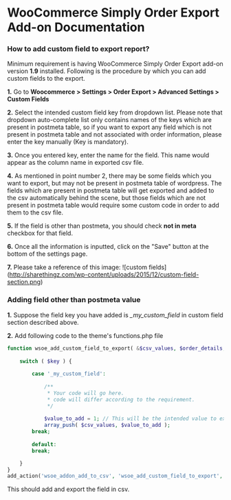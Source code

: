 # WooCommerce Simply Order Export Add-on Documentation

### How to add custom field to export report?

Minimum requirement is having WooCommerce Simply Order Export add-on version **1.9** installed. Following is the procedure by which you can add
custom fields to the export.

**1.** Go to **Woocommerce > Settings > Order Export > Advanced Settings > Custom Fields**

**2.** Select the intended custom field key from dropdown list. Please note that dropdown auto-complete list only contains
names of the keys which are present in postmeta table, so if you want to export any field which is not present in postmeta 
table and not associated with order information, please enter the key manually (Key is mandatory).

**3.** Once you entered key, enter the name for the field. This name would appear as the column name in exported csv file.

**4.** As mentioned in point number 2, there may be some fields which you want to export, but may not be present in postmeta table of
wordpress. The fields which are present in postmeta table will get exported and added to the csv automatically behind the scene, but
those fields which are not present in postmeta table would require some custom code in order to add them to the csv file.

**5.** If the field is other than postmeta, you should check **not in meta** checkbox for that field.

**6.** Once all the information is inputted, click on the "Save" button at the bottom of the settings page.

**7.** Please take a reference of this image:
![custom fields]
(http://sharethingz.com/wp-content/uploads/2015/12/custom-field-section.png)

### Adding field other than postmeta value

**1.** Suppose the field key you have added is *_my_custom_field* in custom field section described above.

**2.** Add following code to the theme's functions.php file

```php
function wsoe_add_custom_field_to_export( &$csv_values, $order_details, $key, $fields, $item_id, $current_item ) {
	
	switch ( $key ) {
		
		case '_my_custom_field':
			
			/**
			 * Your code will go here.
			 * code will differ according to the requirement.
			 */
			
			$value_to_add = 1; // This will be the intended value to export
			array_push( $csv_values, $value_to_add );
		break;
		
		default:
		break;

	}
}
add_action('wsoe_addon_add_to_csv', 'wsoe_add_custom_field_to_export', 10, 6 );
```

This should add and export the field in csv.